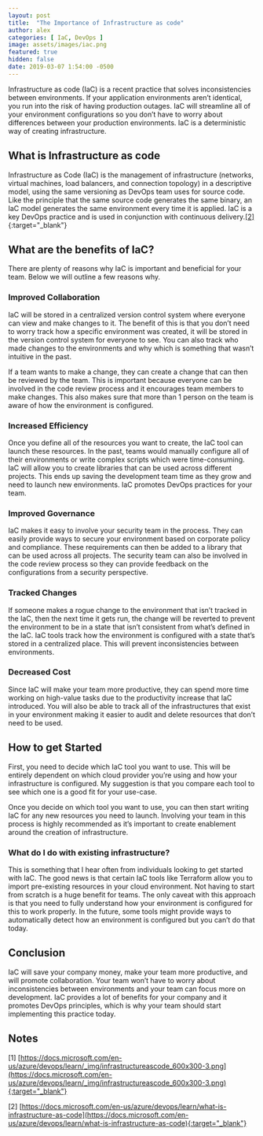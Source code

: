 ```yaml
---
layout: post
title:  "The Importance of Infrastructure as code"
author: alex
categories: [ IaC, DevOps ]
image: assets/images/iac.png
featured: true
hidden: false
date: 2019-03-07 1:54:00 -0500
---
```


Infrastructure as code (IaC) is a recent practice that solves inconsistencies between environments. If your application environments aren’t identical, you run into the risk of having production outages. IaC will streamline all of your environment configurations so you don’t have to worry about differences between your production environments. IaC is a deterministic way of creating infrastructure.

## What is Infrastructure as code 

Infrastructure as Code (IaC) is the management of infrastructure (networks, virtual machines, load balancers, and connection topology) in a descriptive model, using the same versioning as DevOps team uses for source code. Like the principle that the same source code generates the same binary, an IaC model generates the same environment every time it is applied. IaC is a key DevOps practice and is used in conjunction with continuous delivery.[[2]](https://docs.microsoft.com/en-us/azure/devops/learn/what-is-infrastructure-as-code){:target="_blank"}

## What are the benefits of IaC?

There are plenty of reasons why IaC is important and beneficial for your team. Below we will outline a few reasons why.

### Improved Collaboration

IaC will be stored in a centralized version control system where everyone can view and make changes to it. The benefit of this is that you don’t need to worry track how a specific environment was created, it will be stored in the version control system for everyone to see. You can also track who made changes to the environments and why which is something that wasn’t intuitive in the past.

If a team wants to make a change, they can create a change that can then be reviewed by the team. This is important because everyone can be involved in the code review process and it encourages team members to make changes. This also makes sure that more than 1 person on the team is aware of how the environment is configured.

### Increased Efficiency

Once you define all of the resources you want to create, the IaC tool can launch these resources. In the past, teams would manually configure all of their environments or write complex scripts which were time-consuming. IaC will allow you to create libraries that can be used across different projects. This ends up saving the development team time as they grow and need to launch new environments. IaC promotes DevOps practices for your team.

### Improved Governance

IaC makes it easy to involve your security team in the process. They can easily provide ways to secure your environment based on corporate policy and compliance. These requirements can then be added to a library that can be used across all projects. The security team can also be involved in the code review process so they can provide feedback on the configurations from a security perspective.

### Tracked Changes

If someone makes a rogue change to the environment that isn’t tracked in the IaC, then the next time it gets run, the change will be reverted to prevent the environment to be in a state that isn’t consistent from what’s defined in the IaC. IaC tools track how the environment is configured with a state that’s stored in a centralized place. This will prevent inconsistencies between environments.

### Decreased Cost

Since IaC will make your team more productive, they can spend more time working on high-value tasks due to the productivity increase that IaC introduced. You will also be able to track all of the infrastructures that exist in your environment making it easier to audit and delete resources that don’t need to be used.

## How to get Started

First, you need to decide which IaC tool you want to use. This will be entirely dependent on which cloud provider you’re using and how your infrastructure is configured. My suggestion is that you compare each tool to see which one is a good fit for your use-case.

Once you decide on which tool you want to use, you can then start writing IaC for any new resources you need to launch. Involving your team in this process is highly recommended as it’s important to create enablement around the creation of infrastructure.  

### What do I do with existing infrastructure?

This is something that I hear often from individuals looking to get started with IaC. The good news is that certain IaC tools like Terraform allow you to import pre-existing resources in your cloud environment. Not having to start from scratch is a huge benefit for teams. The only caveat with this approach is that you need to fully understand how your environment is configured for this to work properly. In the future, some tools might provide ways to automatically detect how an environment is configured but you can’t do that today.

## Conclusion

IaC will save your company money, make your team more productive, and will promote collaboration. Your team won’t have to worry about inconsistencies between environments and your team can focus more on development. IaC provides a lot of benefits for your company and it promotes DevOps principles, which is why your team should start implementing this practice today.

## Notes

[1] [https://docs.microsoft.com/en-us/azure/devops/learn/_img/infrastructureascode_600x300-3.png](https://docs.microsoft.com/en-us/azure/devops/learn/_img/infrastructureascode_600x300-3.png){:target="_blank"}

[2] [https://docs.microsoft.com/en-us/azure/devops/learn/what-is-infrastructure-as-code](https://docs.microsoft.com/en-us/azure/devops/learn/what-is-infrastructure-as-code){:target="_blank"}
